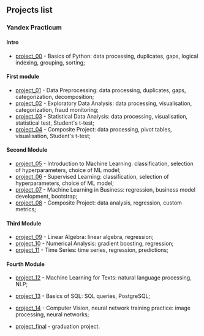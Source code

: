 ## Projects list
### Yandex Practicum
#### Intro
- [project_00](project_00/) - Basics of Python: data processing, duplicates, gaps, logical indexing, grouping, sorting;
#### First module
- [project_01](project_01/) - Data Preprocessing: data processing, duplicates, gaps, categorization, decomposition;
- [project_02](project_02/) - Exploratory Data Analysis: data processing, visualisation,
categorization, fraud monitoring;
- [project_03](project_03/) - Statistical Data Analysis: data processing, visualisation, statistical test,
Student's t-test;
- [project_04](project_04/) - Composite Project: data processing, pivot tables, visualisation, Student's t-test;
#### Second Module
- [project_05](project_05/) - Introduction to Machine Learning: classification, selection of hyperparameters, choice of ML model;
- [project_06](project_06/) - Supervised Learning: classification, selection of hyperparameters, choice of ML model;
- [project_07](project_07/) - Machine Learning in Business: regression, business model development, bootstrap;
- [project_08](project_08/) - Composite Project: data analysis, regression, custom metrics;
#### Third Module
- [project_09](project_09/) - Linear Algebra: linear algebra, regression;
- [project_10](project_10/) - Numerical Analysis: gradient boosting, regression;
- [project_11](project_11/) - Time Series: time series, regression, predictions;
#### Fourth Module
- [project_12](project_12/) - Machine Learning for Texts: natural language processing, NLP;
- [project_13](project_13/) - Basics of SQL: SQL queries, PostgreSQL;
- [project_14](project_14/) - Computer Vision, neural network training practice: image processing, neural networks;

- [project_final](project_final/) - graduation project.
